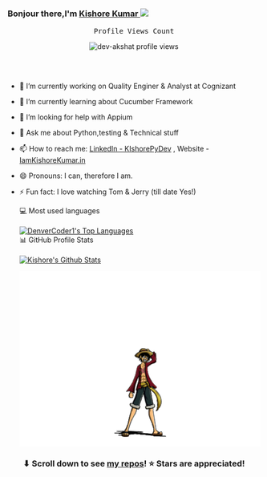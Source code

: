### Bonjour there,I'm [Kishore Kumar ](https://www.iamkishorekumar.in/) <img src="https://github.com/souvikguria98/souvikguria98/blob/master/Hi.gif" width="25">


<p align="center"> 
  <samp>
    Profile Views Count
  </samp>
</p>

<p align="center"> 
  <img src="https://profile-counter.glitch.me/kishorepydev/count.svg" alt="dev-akshat profile views" /> 
</p>


<br/>
<br/>

- 🔭 I’m currently working on Quality Enginer & Analyst at Cognizant
- 🌱 I’m currently learning about Cucumber Framework
- 🤔 I’m looking for help with Appium 
- 💬 Ask me about Python,testing & Technical stuff
- 📫 How to reach me: [LinkedIn - KIshorePyDev](https://www.linkedin.com/in/kishorepydev/) , Website - [IamKishoreKumar.in](https://www.iamkishorekumar.in/)
- 😄 Pronouns: I can, therefore I am.
- ⚡ Fun fact: I love watching Tom & Jerry (till date Yes!)

  <summary>💻 Most used languages</summary>
  <br/>
  <a href="https://github.com/anuraghazra/github-readme-stats"><img alt="DenverCoder1's Top Languages" src="https://github-readme-stats.vercel.app/api/top-langs/?username=kishorepydev&langs_count=10&layout=compact#" /></a>
    <summary>📊 GitHub Profile Stats</summary>
  <br/>
  <a href="https://github.com/anuraghazra/github-readme-stats"><img alt="Kishore's Github Stats" src="https://github-readme-stats.vercel.app/api?username=kishorepydev&show_icons=true&count_private=true&hide=" /></a>
  
  
  <p align="center">
  <img align="center" alt="OnePiece_Luffy" src="https://raw.githubusercontent.com/dev-akshat/archive/main/images/gifs/anime/luffy.gif"/>
</p>

<h3 align="center">⬇ Scroll down to see <a href="https://github.com/kishorepydev?tab=repositories">my repos</a>! ⭐ Stars are appreciated!</h3>
